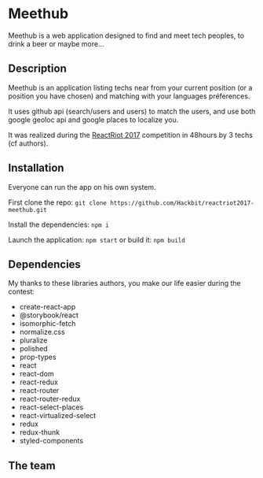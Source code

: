 # Meethub

Meethub is a web application designed to find and meet tech peoples, to drink a beer or maybe more...

## Description

Meethub is an application listing techs near from your current position (or a position you have chosen) and matching with your languages préferences.

It uses github api (search/users and users) to match the users, and use both google geoloc api and google places to localize you.

It was realized during the [ReactRiot 2017](https://www.reactriot.com/) competition in 48hours by 3 techs (cf authors).

## Installation

Everyone can run the app on his own system.

First clone the repo:  `git clone https://github.com/Hackbit/reactriot2017-meethub.git`

Install the dependencies:  `npm i`

Launch the application:  `npm start` or build it: `npm build`

## Dependencies

My thanks to these libraries authors, you make our life easier during the contest:
- create-react-app
- @storybook/react
- isomorphic-fetch
- normalize.css
- pluralize
- polished
- prop-types
- react
- react-dom
- react-redux
- react-router
- react-router-redux
- react-select-places
- react-virtualized-select
- redux
- redux-thunk
- styled-components

## The team
